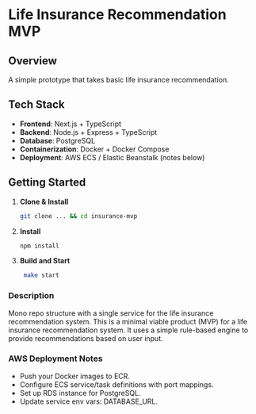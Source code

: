 # Life Insurance Recommendation MVP

## Overview
A simple prototype that takes basic life insurance recommendation.

## Tech Stack
- **Frontend**: Next.js + TypeScript
- **Backend**: Node.js + Express + TypeScript
- **Database**: PostgreSQL
- **Containerization**: Docker + Docker Compose
- **Deployment**: AWS ECS / Elastic Beanstalk (notes below)

## Getting Started

1. **Clone & Install**
   ```bash
   git clone ... && cd insurance-mvp

2. **Install**
    ```bash
   npm install
    ```
3. **Build and Start**
   ```bash
    make start
    ```

### Description
Mono repo structure with a single service for the life insurance recommendation system.
This is a minimal viable product (MVP) for a life insurance recommendation system. It uses a simple rule-based engine to provide recommendations based on user input.

### AWS Deployment Notes
- Push your Docker images to ECR.
- Configure ECS service/task definitions with port mappings.
- Set up RDS instance for PostgreSQL.
- Update service env vars: DATABASE_URL.
